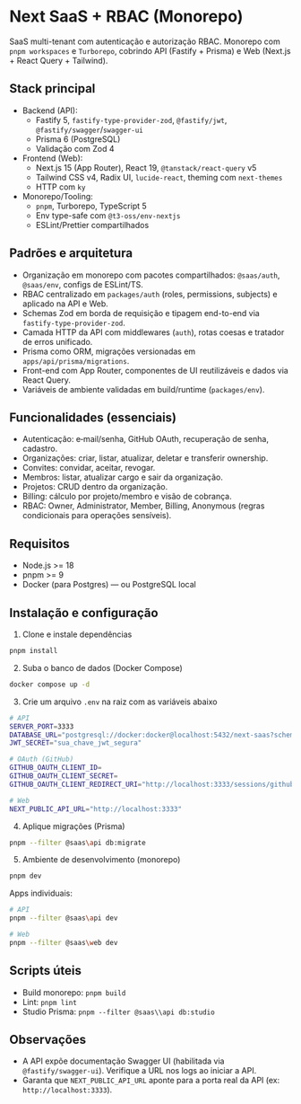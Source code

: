 # Next SaaS + RBAC (Monorepo)

SaaS multi-tenant com autenticação e autorização RBAC. Monorepo com `pnpm workspaces` e `Turborepo`, cobrindo API (Fastify + Prisma) e Web (Next.js + React Query + Tailwind).

## Stack principal

- Backend (API):
  - Fastify 5, `fastify-type-provider-zod`, `@fastify/jwt`, `@fastify/swagger`/`swagger-ui`
  - Prisma 6 (PostgreSQL)
  - Validação com Zod 4
- Frontend (Web):
  - Next.js 15 (App Router), React 19, `@tanstack/react-query` v5
  - Tailwind CSS v4, Radix UI, `lucide-react`, theming com `next-themes`
  - HTTP com `ky`
- Monorepo/Tooling:
  - `pnpm`, Turborepo, TypeScript 5
  - Env type-safe com `@t3-oss/env-nextjs`
  - ESLint/Prettier compartilhados

## Padrões e arquitetura

- Organização em monorepo com pacotes compartilhados: `@saas/auth`, `@saas/env`, configs de ESLint/TS.
- RBAC centralizado em `packages/auth` (roles, permissions, subjects) e aplicado na API e Web.
- Schemas Zod em borda de requisição e tipagem end-to-end via `fastify-type-provider-zod`.
- Camada HTTP da API com middlewares (`auth`), rotas coesas e tratador de erros unificado.
- Prisma como ORM, migrações versionadas em `apps/api/prisma/migrations`.
- Front-end com App Router, componentes de UI reutilizáveis e dados via React Query.
- Variáveis de ambiente validadas em build/runtime (`packages/env`).

## Funcionalidades (essenciais)

- Autenticação: e‑mail/senha, GitHub OAuth, recuperação de senha, cadastro.
- Organizações: criar, listar, atualizar, deletar e transferir ownership.
- Convites: convidar, aceitar, revogar.
- Membros: listar, atualizar cargo e sair da organização.
- Projetos: CRUD dentro da organização.
- Billing: cálculo por projeto/membro e visão de cobrança.
- RBAC: Owner, Administrator, Member, Billing, Anonymous (regras condicionais para operações sensíveis).

## Requisitos

- Node.js >= 18
- pnpm >= 9
- Docker (para Postgres) — ou PostgreSQL local

## Instalação e configuração

1. Clone e instale dependências

```bash
pnpm install
```

2. Suba o banco de dados (Docker Compose)

```bash
docker compose up -d
```

3. Crie um arquivo `.env` na raiz com as variáveis abaixo

```bash
# API
SERVER_PORT=3333
DATABASE_URL="postgresql://docker:docker@localhost:5432/next-saas?schema=public"
JWT_SECRET="sua_chave_jwt_segura"

# OAuth (GitHub)
GITHUB_OAUTH_CLIENT_ID=
GITHUB_OAUTH_CLIENT_SECRET=
GITHUB_OAUTH_CLIENT_REDIRECT_URI="http://localhost:3333/sessions/github/callback"

# Web
NEXT_PUBLIC_API_URL="http://localhost:3333"
```

4. Aplique migrações (Prisma)

```bash
pnpm --filter @saas\api db:migrate
```

5. Ambiente de desenvolvimento (monorepo)

```bash
pnpm dev
```

Apps individuais:

```bash
# API
pnpm --filter @saas\api dev

# Web
pnpm --filter @saas\web dev
```

## Scripts úteis

- Build monorepo: `pnpm build`
- Lint: `pnpm lint`
- Studio Prisma: `pnpm --filter @saas\\api db:studio`

## Observações

- A API expõe documentação Swagger UI (habilitada via `@fastify/swagger-ui`). Verifique a URL nos logs ao iniciar a API.
- Garanta que `NEXT_PUBLIC_API_URL` aponte para a porta real da API (ex: `http://localhost:3333`).
